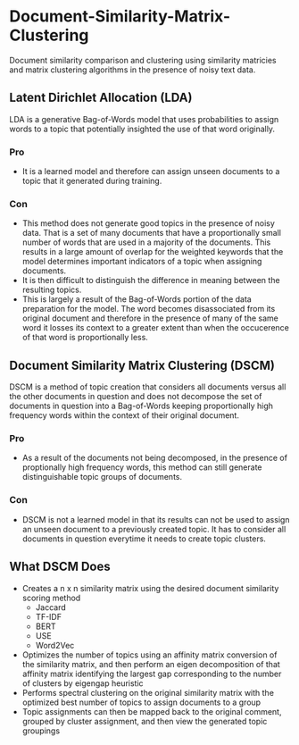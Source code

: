 # Document-Similarity-Matrix-Clustering
Document similarity comparison and clustering using similarity matricies and matrix clustering algorithms in the presence of noisy text data.

## Latent Dirichlet Allocation (LDA)
LDA is a generative Bag-of-Words model that uses probabilities to assign words to a topic that potentially insighted the use of that word originally. 
### Pro
- It is a learned model and therefore can assign unseen documents to a topic that it generated during training.
### Con
- This method does not generate good topics in the presence of noisy data. That is a set of many documents that have a proportionally small number of words that are used in a majority of the documents. This results in a large amount of overlap for the weighted keywords that the model determines important indicators of a topic when assigning documents.
- It is then difficult to distinguish the difference in meaning between the resulting topics.
- This is largely a result of the Bag-of-Words portion of the data preparation for the model. The word becomes disassociated from its original document and therefore in the presence of many of the same word it losses its context to a greater extent than when the occucerence of that word is proportionally less.

## Document Similarity Matrix Clustering (DSCM)
DSCM is a method of topic creation that considers all documents versus all the other documents in question and does not decompose the set of documents in question into a Bag-of-Words keeping proportionally high frequency words within the context of their original document.
### Pro
- As a result of the documents not being decomposed, in the presence of proptionally high frequency words, this method can still generate distinguishable topic groups of documents.
### Con
- DSCM is not a learned model in that its results can not be used to assign an unseen document to a previously created topic. It has to consider all documents in question everytime it needs to create topic clusters.

## What DSCM Does
- Creates a n x n similarity matrix using the desired document similarity scoring method
  - Jaccard
  - TF-IDF
  - BERT
  - USE
  - Word2Vec
- Optimizes the number of topics using an affinity matrix conversion of the similarity matrix, and then perform an eigen decomposition of that affinity matrix identifying the largest gap corresponding to the number of clusters by eigengap heuristic
- Performs spectral clustering on the original similarity matrix with the optimized best number of topics to assign documents to a group
- Topic assignments can then be mapped back to the original comment, grouped by cluster assignment, and then view the generated topic groupings
